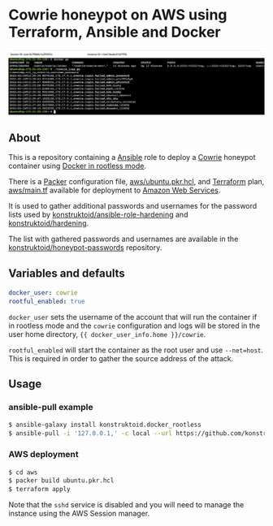 # Cowrie honeypot on AWS using Terraform, Ansible and Docker

![Cowrie log](./images/cowrie_aws.png "Cowrie log")

## About

This is a repository containing a [Ansible](https://www.ansible.com/) role
to deploy a [Cowrie](https://github.com/cowrie/cowrie) honeypot container
using [Docker in rootless mode](https://github.com/konstruktoid/ansible-docker-rootless).

There is a [Packer](https://www.packer.io/) configuration file, [aws/ubuntu.pkr.hcl](aws/ubuntu.pkr.hcl),
and [Terraform](https://www.terraform.io/) plan, [aws/main.tf](aws/main.tf)
available for deployment to [Amazon Web Services](https://aws.amazon.com/).

It is used to gather additional passwords and usernames for the password lists
used by
[konstruktoid/ansible-role-hardening](https://github.com/konstruktoid/ansible-role-hardening/blob/master/templates/usr/share/dict/passwords.list.j2)
and [konstruktoid/hardening](https://github.com/konstruktoid/hardening/blob/master/misc/passwords.list).

The list with gathered passwords and usernames are available in the [konstruktoid/honeypot-passwords](https://github.com/konstruktoid/honeypot-passwords)
repository.

## Variables and defaults

```yaml
docker_user: cowrie
rootful_enabled: true
```

`docker_user` sets the username of the account that will run the container if
in rootless mode and the `cowrie` configuration and logs will be stored in the
user home directory, `{{ docker_user_info.home }}/cowrie`.

`rootful_enabled` will start the container as the root user and use
`--net=host`. This is required in order to gather the source address of the
attack.

## Usage

### ansible-pull example

```sh
$ ansible-galaxy install konstruktoid.docker_rootless
$ ansible-pull -i '127.0.0.1,' -c local --url https://github.com/konstruktoid/ansible-cowrie-rootless.git local.yml
```

### AWS deployment

```sh
$ cd aws
$ packer build ubuntu.pkr.hcl
$ terraform apply
```

Note that the `sshd` service is disabled and you will need to manage the
instance using the AWS Session manager.
